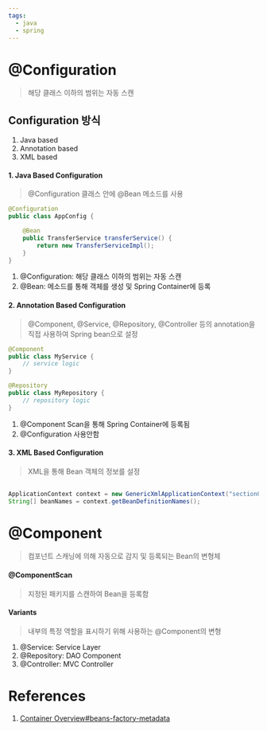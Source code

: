 ```yaml
---
tags:
  - java
  - spring
---
```

# @Configuration
> 해당 클래스 이하의 범위는 자동 스캔

## Configuration 방식
1. Java based
2. Annotation based
3. XML based

#### 1. Java Based Configuration
> @Configuration 클래스 안에 @Bean 메소드를 사용

```Java
@Configuration
public class AppConfig {

	@Bean
	public TransferService transferService() {
		return new TransferServiceImpl();
	}
}
```
1. @Configuration: 해당 클래스 이하의 범위는 자동 스캔
2. @Bean: 메소드를 통해 객체를 생성 및 Spring Container에 등록

#### 2. Annotation Based Configuration
> @Component, @Service, @Repository, @Controller 등의 annotation을 직접 사용하여 Spring bean으로 설정

```Java
@Component
public class MyService {
    // service logic
}

@Repository
public class MyRepository {
    // repository logic
}

```
1. @Component Scan을 통해 Spring Container에 등록됨
2. @Configuration 사용안함

#### 3. XML Based Configuration
> XML을 통해 Bean 객체의 정보를 설정

```Java
  
ApplicationContext context = new GenericXmlApplicationContext("section03/annotationconfig/subsection02/xml/spring-context.xml");  
String[] beanNames = context.getBeanDefinitionNames();  

```

# @Component
> 컴포넌트 스캐닝에 의해 자동으로 감지 및 등록되는 Bean의 변형체

#### @ComponentScan
> 지정된 패키지를 스캔하여 Bean을 등록함

#### Variants
> 내부의 특정 역할을 표시하기 위해 사용하는 @Component의 변형

1. @Service: Service Layer
2. @Repository: DAO Component
3. @Controller: MVC Controller


# References
1. [Container Overview#beans-factory-metadata](https://docs.spring.io/spring-framework/reference/core/beans/basics.html#beans-factory-metadata)
